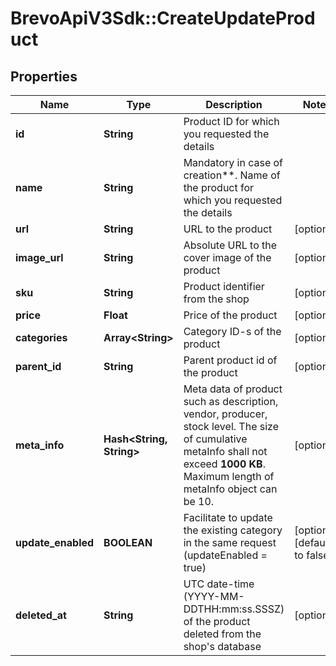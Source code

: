 # BrevoApiV3Sdk::CreateUpdateProduct

## Properties
Name | Type | Description | Notes
------------ | ------------- | ------------- | -------------
**id** | **String** | Product ID for which you requested the details | 
**name** | **String** | Mandatory in case of creation**. Name of the product for which you requested the details | 
**url** | **String** | URL to the product | [optional] 
**image_url** | **String** | Absolute URL to the cover image of the product | [optional] 
**sku** | **String** | Product identifier from the shop | [optional] 
**price** | **Float** | Price of the product | [optional] 
**categories** | **Array&lt;String&gt;** | Category ID-s of the product | [optional] 
**parent_id** | **String** | Parent product id of the product | [optional] 
**meta_info** | **Hash&lt;String, String&gt;** | Meta data of product such as description, vendor, producer, stock level. The size of cumulative metaInfo shall not exceed **1000 KB**. Maximum length of metaInfo object can be 10. | [optional] 
**update_enabled** | **BOOLEAN** | Facilitate to update the existing category in the same request (updateEnabled &#x3D; true) | [optional] [default to false]
**deleted_at** | **String** | UTC date-time (YYYY-MM-DDTHH:mm:ss.SSSZ) of the product deleted from the shop&#39;s database | [optional] 


